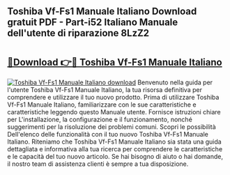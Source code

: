 ## Toshiba Vf-Fs1 Manuale Italiano Download gratuit PDF - Part-i52 Italiano Manuale dell'utente di riparazione 8LzZ2

# <h2><a href="http://dfcjb2c.blite.top/?on=Toshiba+Vf-Fs1+Manuale+Italiano">🔗Download 👉🔴 Toshiba Vf-Fs1 Manuale Italiano</a></h2>

[![Toshiba Vf-Fs1 Manuale Italiano download](https://i.imgur.com/lujVjoI.png)](http://dfcjb2c.blite.top/?on=Toshiba+Vf-Fs1+Manuale+Italiano)
Benvenuto nella guida per l'utente Toshiba Vf-Fs1 Manuale Italiano, la tua risorsa definitiva per comprendere e utilizzare il tuo nuovo prodotto. Prima di utilizzare Toshiba Vf-Fs1 Manuale Italiano, familiarizzare con le sue caratteristiche e caratteristiche leggendo questo Manuale utente. Fornisce istruzioni chiare per L'installazione, la configurazione e il funzionamento, nonché suggerimenti per la risoluzione dei problemi comuni. Scopri le possibilità Dell'elenco delle funzionalità con il tuo nuovo Toshiba Vf-Fs1 Manuale Italiano. Riteniamo che Toshiba Vf-Fs1 Manuale Italiano sia stata una guida dettagliata e informativa alla tua ricerca per comprendere le caratteristiche e le capacità del tuo nuovo articolo. Se hai bisogno di aiuto o hai domande, il nostro team di assistenza clienti è sempre a tua disposizione.
